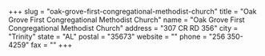 +++
slug = "oak-grove-first-congregational-methodist-church"
title = "Oak Grove First Congregational Methodist Church"
name = "Oak Grove First Congregational Methodist Church"
address = "307 CR RD 356"
city = "Trinity"
state = "AL"
postal = "35673"
website = ""
phone = "256 350-4259"
fax = ""
+++
